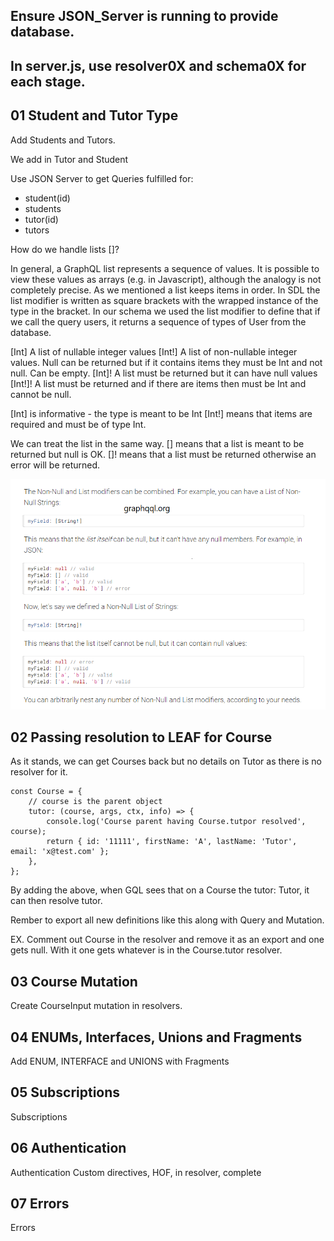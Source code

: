 ## Ensure JSON_Server is running to provide database.

## In server.js, use resolver0X and schema0X for each stage.

## 01 Student and Tutor Type

Add Students and Tutors.

We add in Tutor and Student

Use JSON Server to get Queries fulfilled for:

-  student(id)
-  students
-  tutor(id)
-  tutors

How do we handle lists []?

In general, a GraphQL list represents a sequence of values. It is possible to view these values as arrays (e.g. in Javascript), although the analogy is not completely precise. As we mentioned a list keeps items in order. In SDL the list modifier is written as square brackets with the wrapped instance of the type in the bracket. In our schema we used the list modifier to define that if we call the query users, it returns a sequence of types of User from the database.

[Int] A list of nullable integer values
[Int!] A list of non-nullable integer values. Null can be returned but if it contains items they must be Int and not null. Can be empty.
[Int]! A list must be returned but it can have null values
[Int!]! A list must be returned and if there are items then must be Int and cannot be null.

[Int] is informative - the type is meant to be Int
[Int!] means that items are required and must be of type Int.

We can treat the list in the same way.
[] means that a list is meant to be returned but null is OK.
[]! means that a list must be returned otherwise an error will be returned.

![gql](/_images/25-lists.png)

## 02 Passing resolution to LEAF for Course

As it stands, we can get Courses back but no details on Tutor as there is no resolver for it.

```
const Course = {
	// course is the parent object
	tutor: (course, args, ctx, info) => {
		console.log('Course parent having Course.tutpor resolved', course);
		return { id: '11111', firstName: 'A', lastName: 'Tutor', email: 'x@test.com' };
	},
};
```

By adding the above, when GQL sees that on a Course the tutor: Tutor, it can then resolve tutor.

Rember to export all new definitions like this along with Query and Mutation.

EX. Comment out Course in the resolver and remove it as an export and one gets null. With it one gets whatever is in the Course.tutor resolver.

## 03 Course Mutation

Create CourseInput mutation in resolvers.

## 04 ENUMs, Interfaces, Unions and Fragments

Add ENUM, INTERFACE and UNIONS with Fragments

## 05 Subscriptions

Subscriptions

## 06 Authentication

Authentication
Custom directives, HOF, in resolver, complete

## 07 Errors

Errors
